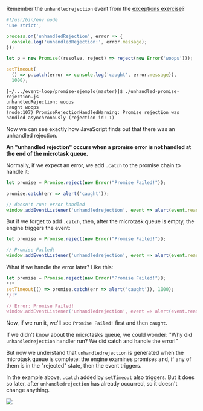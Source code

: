Remember the `unhandledrejection` event from the [exceptions exercise](index.html)?

```js
#!/usr/bin/env node
'use strict';

process.on('unhandledRejection', error => {
  console.log('unhandledRejection:', error.message);
});

let p = new Promise((resolve, reject) => reject(new Error('woops')));

setTimeout( 
  () => p.catch(error => console.log('caught', error.message)),
  1000);
```

```
[~/.../event-loop/promise-ejemplo(master)]$ ./unhandled-promise-rejection.js 
unhandledRejection: woops
caught woops
(node:107) PromiseRejectionHandledWarning: Promise rejection was handled asynchronously (rejection id: 1)
```


Now we can see exactly how JavaScript finds out that there was an unhandled rejection.

**An "unhandled rejection" occurs when a promise error is not handled at the end of the microtask queue.**

Normally, if we expect an error, we add `.catch` to the promise chain to handle it:

```js
let promise = Promise.reject(new Error("Promise Failed!"));

promise.catch(err => alert('caught'));

// doesn't run: error handled
window.addEventListener('unhandledrejection', event => alert(event.reason));
```

But if we forget to add `.catch`, then, after the microtask queue is empty, the engine triggers the event:

```js run
let promise = Promise.reject(new Error("Promise Failed!"));

// Promise Failed!
window.addEventListener('unhandledrejection', event => alert(event.reason));
```

What if we handle the error later? Like this:

```js run
let promise = Promise.reject(new Error("Promise Failed!"));
*!*
setTimeout(() => promise.catch(err => alert('caught')), 1000);
*/!*

// Error: Promise Failed!
window.addEventListener('unhandledrejection', event => alert(event.reason));
```

Now, if we run it, we'll see `Promise Failed!` first and then `caught`.

If we didn't know about the microtasks queue, we could wonder: "Why did `unhandledrejection` handler run? We did catch and handle the error!"

But now we understand that `unhandledrejection` is generated when the microtask queue is complete: the engine examines promises and, if any of them is in the "rejected" state, then the event triggers.

In the example above, `.catch` added by `setTimeout` also triggers. But it does so later, after `unhandledrejection` has already occurred, so it doesn't change anything.

![]({{site.baseurl}}/tema2-async/event-loop/exercises/promises/microtask-queue/event-loop-revisited.png)
